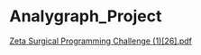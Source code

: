 # Analygraph_Project

[Zeta Surgical Programming Challenge (1)[26].pdf](https://github.com/TANXINKAI/Analygraph_Project/files/9843157/Zeta.Surgical.Programming.Challenge.1.26.pdf)
